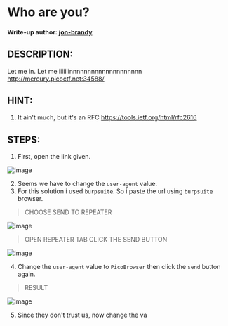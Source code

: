 # Who are you?
#### Write-up author: [jon-brandy](https://github.com/jon-brandy)
## DESCRIPTION:
Let me in. Let me iiiiiiinnnnnnnnnnnnnnnnnnnn 
http://mercury.picoctf.net:34588/
## HINT:
1. It ain't much, but it's an RFC https://tools.ietf.org/html/rfc2616
## STEPS:
1. First, open the link given.

![image](https://user-images.githubusercontent.com/70703371/182081010-82b3b6c2-355c-4310-84c7-588f05c1c680.png)

2. Seems we have to change the `user-agent` value.
3. For this solution i used `burpsuite`. So i paste the url using `burpsuite` browser.

> CHOOSE SEND TO REPEATER

![image](https://user-images.githubusercontent.com/70703371/182081571-109120dc-b5c2-438d-af16-00cf88ffa9cc.png)

> OPEN REPEATER TAB CLICK THE SEND BUTTON

![image](https://user-images.githubusercontent.com/70703371/182081623-6d47c5d2-3e70-436a-9769-187d65d1b82a.png)

4. Change the `user-agent` value to `PicoBrowser` then click the `send` button again.

> RESULT

![image](https://user-images.githubusercontent.com/70703371/182081891-1f304a8d-a0c5-4605-9584-329e5117a5ee.png)

5. Since they don't trust us, now change the va
